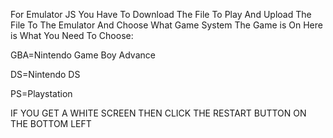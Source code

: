 For Emulator JS You Have To Download The File To Play And Upload The File To The Emulator And Choose What Game System The Game is On Here is What You Need To Choose:

GBA=Nintendo Game Boy Advance

DS=Nintendo DS

PS=Playstation

IF YOU GET A WHITE SCREEN THEN CLICK THE RESTART BUTTON ON THE BOTTOM LEFT
